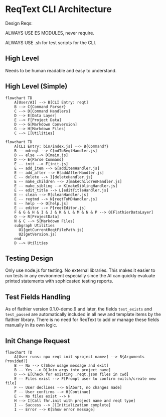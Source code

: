 # ReqText CLI Architecture

Design Reqs:

ALWAYS USE ES MODULES, never require.

ALWAYS USE .sh for test scripts for the CLI.

## High Level 

Needs to be human readable and easy to understand.

## High Level (Simple)

```mermaid
flowchart TD
    A[User/AI] --> B[CLI Entry: reqt]
    B --> C{Command Parser}
    C --> D[Command Handlers]
    D --> E[Data Layer]
    E --> F[Project Data]
    D --> G[Markdown Conversion]
    G --> H[Markdown Files]
    C --> I[Utilities]
```

```mermaid
flowchart TD
    A[CLI Entry: bin/index.js] --> B{Command?}
    B -- mdreqt --> C[mdToReqtHandler.js]
    B -- else --> D[main.js]
    D --> E{Parse Command}
    E -- init --> F[init.js]
    E -- add_item --> G[addItemHandler.js]
    E -- add_after --> H[addAfterHandler.js]
    E -- delete --> I[deleteHandler.js]
    E -- make_children --> J[makeChildrenHandler.js]
    E -- make_sibling --> K[makeSiblingHandler.js]
    E -- edit_title --> L[editTitleHandler.js]
    E -- clean --> M[cleanHandler.js]
    E -- reqtmd --> N[reqtToMDHandler.js]
    E -- help --> O[help.js]
    E -- editor --> P[reqtEditor.js]
    F & G & H & I & J & K & L & M & N & P --> Q[FlathierDataLayer]
    Q --> R[ProjectData]
    N & C --> S[Markdown Files]
    subgraph Utilities
      U1[getCurrentReqtFilePath.js]
      U2[getVersion.js]
    end
    D --> Utilities
```

## Testing Design

Only use node.js for testing. No external libraries. This makes it easier to run tests in any environment especially since the AI can quickly evaluate printed statements with sophicasted testing reports.

## Test Fields Handling

As of flathier version 0.1.0-demo.9 and later, the fields `test_exists` and `test_passed` are automatically included in all new and template items by the flathier library. There is no need for ReqText to add or manage these fields manually in its own logic.

## Init Change Request
```mermaid
flowchart TD
    A[User runs: npx reqt init <project name>] --> B{Arguments Provided?}
    B -- No --> C[Show usage message and exit]
    B -- Yes --> D[Join args into project name]
    D --> E[Check for existing .reqt.json files in cwd]
    E -- Files exist --> F[Prompt user to confirm switch/create new file]
    F -- User declines --> G[Abort, no changes made]
    F -- User confirms --> H[Continue]
    E -- No files exist --> H
    H --> I[Call fhr.init with project name and reqt type]
    I -- Success --> J[Initialization complete]
    I -- Error --> K[Show error message]
```